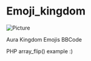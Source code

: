 # Emoji_kingdom

![Picture](http://puu.sh/uidoA/ed94795f55.jpg)


Aura Kingdom Emojis BBCode 


PHP array_flip() example :)

